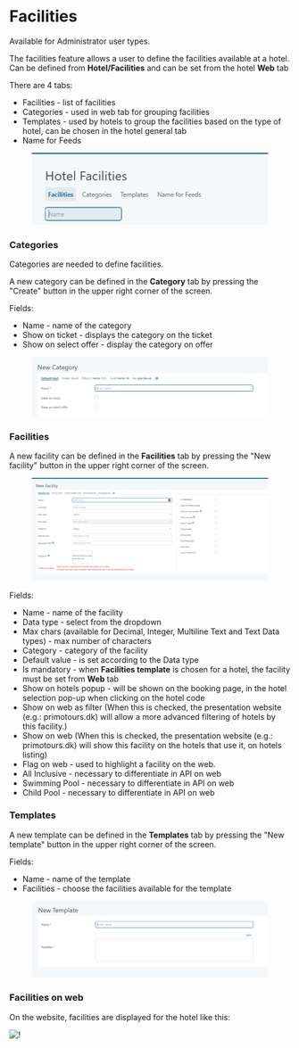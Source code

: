 # Facilities

Available for Administrator user types.

The facilities feature allows a user to define the facilities available at a hotel. Can be defined from **Hotel/Facilities** and can be set from the hotel **Web** tab

There are 4 tabs:

* Facilities - list of facilities
* Categories - used in web tab for grouping facilities
* Templates - used by hotels to group the facilities based on the type of hotel, can be chosen in the hotel general tab
* Name for Feeds

<figure><img src=".gitbook/assets/image (17) (1) (1) (1) (1) (1) (1) (1) (1) (1).png" alt=""><figcaption></figcaption></figure>

### Categories <a href="#categories" id="categories"></a>

Categories are needed to define facilities.

A new category can be defined in the **Category** tab by pressing the "Create" button in the upper right corner of the screen.

Fields:

* Name - name of the category
* Show on ticket - displays the category on the ticket
* Show on select offer - display the category on offer

<figure><img src=".gitbook/assets/image (18) (1) (1) (1) (1) (1) (1) (1) (1).png" alt=""><figcaption></figcaption></figure>

### Facilities <a href="#facilities" id="facilities"></a>

A new facility can be defined in the **Facilities** tab by pressing the "New facility" button in the upper right corner of the screen.

<figure><img src=".gitbook/assets/image (19) (1) (1) (1) (1) (1) (1) (1).png" alt=""><figcaption></figcaption></figure>

Fields:

* Name - name of the facility
* Data type - select from the dropdown
* Max chars (available for Decimal, Integer, Multiline Text and Text Data types) - max number of characters
* Category - category of the facility
* Default value - is set according to the Data type
* Is mandatory - when **Facilities template** is chosen for a hotel, the facility must be set from **Web** tab
* Show on hotels popup - will be shown on the booking page, in the hotel selection pop-up when clicking on the hotel code
* Show on web as filter (When this is checked, the presentation website (e.g.: primotours.dk) will allow a more advanced filtering of hotels by this facility.)
* Show on web (When this is checked, the presentation website (e.g.: primotours.dk) will show this facility on the hotels that use it, on hotels listing)
* Flag on web - used to highlight a facility on the web.
* All Inclusive - necessary to differentiate in API on web
* Swimming Pool - necessary to differentiate in API on web
* Child Pool - necessary to differentiate in API on web

### Templates <a href="#templates" id="templates"></a>

A new template can be defined in the **Templates** tab by pressing the "New template" button in the upper right corner of the screen.

Fields:

* Name - name of the template
* Facilities - choose the facilities available for the template

<figure><img src=".gitbook/assets/image (21) (1) (1) (1) (1) (1) (1) (1).png" alt=""><figcaption></figcaption></figure>

### Facilities on web <a href="#facilities-on-web" id="facilities-on-web"></a>

On the website, facilities are displayed for the hotel like this:

![!](https://docs.tourpaq.com/assets/images/facilities_on_web-c0f8bedeeb3c056f7c09926e50b999b5.jpg)
